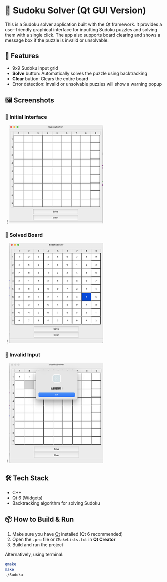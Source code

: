 # 🧩 Sudoku Solver (Qt GUI Version)

This is a Sudoku solver application built with the Qt framework. It provides a user-friendly graphical interface for inputting Sudoku puzzles and solving them with a single click. The app also supports board clearing and shows a message box if the puzzle is invalid or unsolvable.

## 📸 Features

- 9x9 Sudoku input grid
- **Solve** button: Automatically solves the puzzle using backtracking
- **Clear** button: Clears the entire board
- Error detection: Invalid or unsolvable puzzles will show a warning popup

## 🖼 Screenshots

### 🔹 Initial Interface
！<img src="images/empty_board.png" width="300" />

### 🔹 Solved Board
！<img src="images/solved.png" width="300" />

### 🔹 Invalid Input
！<img src="images/invalid.png" width="300" />
## 🛠 Tech Stack

- C++
- Qt 6 (Widgets)
- Backtracking algorithm for solving Sudoku

## 📦 How to Build & Run

1. Make sure you have [Qt](https://www.qt.io/download) installed (Qt 6 recommended)
2. Open the `.pro` file or `CMakeLists.txt` in **Qt Creator**
3. Build and run the project

Alternatively, using terminal:

```bash
qmake
make
./Sudoku

